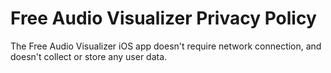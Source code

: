 # Free Audio Visualizer Privacy Policy

The Free Audio Visualizer iOS app doesn't require network connection, and doesn't collect or store any user data.
